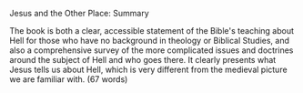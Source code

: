 Jesus and the Other Place: Summary

The book is both a clear, accessible statement of the Bible's teaching 
about Hell for those who have no background in theology or Biblical Studies, 
and also a comprehensive survey of the more complicated issues and doctrines 
around the subject of Hell and who goes there.  It clearly presents what 
Jesus tells us about Hell, which is very different from the medieval picture 
we are familiar with.
(67 words)
